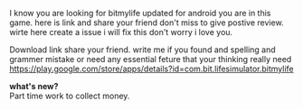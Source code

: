 I know you are looking for bitmylife updated for android you are in this game. here is link and share your friend don't miss to give postive review. wirte here create a issue i will fix this don't worry i love you. 


Download link share your friend. write me if you found and spelling and grammer mistake or need any essential feture that your thinking really need
https://play.google.com/store/apps/details?id=com.bit.lifesimulator.bitmylife

<b>what's new?</b><br>
Part time work to collect money.


